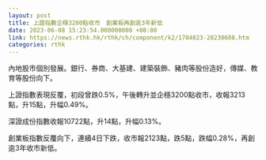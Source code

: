 ```yaml
---
layout: post
title: 上證指數企穩3200點收市　創業板再創逾3年新低
date: 2023-06-08 15:23:54.000000000 +08:00
link: https://news.rthk.hk/rthk/ch/component/k2/1704023-20230608.htm
categories: rthk
---
```


內地股市個別發展。銀行、券商、大基建、建築裝飾、豬肉等股份造好，傳媒、教育等股份向下。

上證指數表現反覆，初段曾跌0.5%，午後轉升並企穩3200點收市，收報3213點，升15點，升幅0.49%。

深證成份指數收報10722點，升14點，升幅0.13%。

創業板指數反覆向下，連續4日下跌，收市報2123點，跌5點，跌幅0.28%，再創逾3年收市新低。
